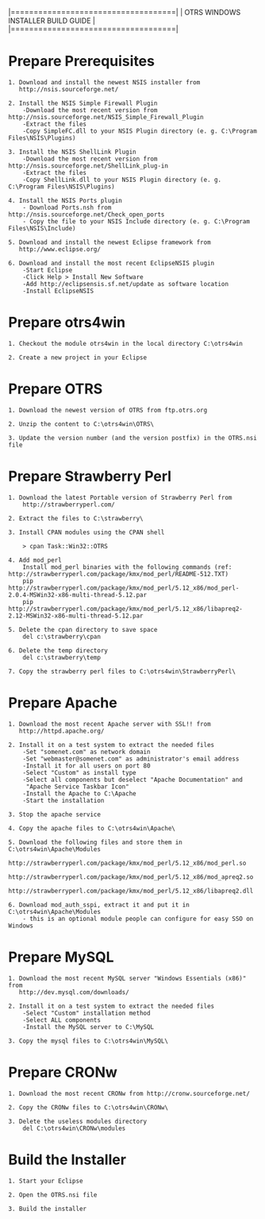 |====================================|
| OTRS WINDOWS INSTALLER BUILD GUIDE |
|====================================|

Prepare Prerequisites
=====================

    1. Download and install the newest NSIS installer from
       http://nsis.sourceforge.net/

    2. Install the NSIS Simple Firewall Plugin
        -Download the most recent version from http://nsis.sourceforge.net/NSIS_Simple_Firewall_Plugin
        -Extract the files
        -Copy SimpleFC.dll to your NSIS Plugin directory (e. g. C:\Program Files\NSIS\Plugins)

    3. Install the NSIS ShellLink Plugin
        -Download the most recent version from http://nsis.sourceforge.net/ShellLink_plug-in
        -Extract the files
        -Copy ShellLink.dll to your NSIS Plugin directory (e. g. C:\Program Files\NSIS\Plugins)

    4. Install the NSIS Ports plugin
        - Download Ports.nsh from http://nsis.sourceforge.net/Check_open_ports
        - Copy the file to your NSIS Include directory (e. g. C:\Program Files\NSIS\Include)

    5. Download and install the newest Eclipse framework from
       http://www.eclipse.org/

    6. Download and install the most recent EclipseNSIS plugin
        -Start Eclipse
        -Click Help > Install New Software
        -Add http://eclipsensis.sf.net/update as software location
        -Install EclipseNSIS

Prepare otrs4win
================

    1. Checkout the module otrs4win in the local directory C:\otrs4win

    2. Create a new project in your Eclipse

Prepare OTRS
============

    1. Download the newest version of OTRS from ftp.otrs.org

    2. Unzip the content to C:\otrs4win\OTRS\

    3. Update the version number (and the version postfix) in the OTRS.nsi file

Prepare Strawberry Perl
=======================

    1. Download the latest Portable version of Strawberry Perl from
        http://strawberryperl.com/

    2. Extract the files to C:\strawberry\

    3. Install CPAN modules using the CPAN shell

        > cpan Task::Win32::OTRS

    4. Add mod_perl
        Install mod_perl binaries with the following commands (ref: http://strawberryperl.com/package/kmx/mod_perl/README-512.TXT)
        pip http://strawberryperl.com/package/kmx/mod_perl/5.12_x86/mod_perl-2.0.4-MSWin32-x86-multi-thread-5.12.par
        pip http://strawberryperl.com/package/kmx/mod_perl/5.12_x86/libapreq2-2.12-MSWin32-x86-multi-thread-5.12.par

    5. Delete the cpan directory to save space
        del c:\strawberry\cpan

    6. Delete the temp directory
        del c:\strawberry\temp

    7. Copy the strawberry perl files to C:\otrs4win\StrawberryPerl\


Prepare Apache
==============

    1. Download the most recent Apache server with SSL!! from
       http://httpd.apache.org/

    2. Install it on a test system to extract the needed files
        -Set "somenet.com" as network domain
        -Set "webmaster@somenet.com" as administrator's email address
        -Install it for all users on port 80
        -Select "Custom" as install type
        -Select all components but deselect "Apache Documentation" and
         "Apache Service Taskbar Icon"
        -Install the Apache to C:\Apache
        -Start the installation

    3. Stop the apache service

    4. Copy the apache files to C:\otrs4win\Apache\

    5. Download the following files and store them in C:\otrs4win\Apache\Modules
        http://strawberryperl.com/package/kmx/mod_perl/5.12_x86/mod_perl.so
        http://strawberryperl.com/package/kmx/mod_perl/5.12_x86/mod_apreq2.so
        http://strawberryperl.com/package/kmx/mod_perl/5.12_x86/libapreq2.dll

    6. Download mod_auth_sspi, extract it and put it in C:\otrs4win\Apache\Modules
        - this is an optional module people can configure for easy SSO on Windows

Prepare MySQL
=============

    1. Download the most recent MySQL server "Windows Essentials (x86)" from
       http://dev.mysql.com/downloads/

    2. Install it on a test system to extract the needed files
        -Select "Custom" installation method
        -Select ALL components
        -Install the MySQL server to C:\MySQL

    3. Copy the mysql files to C:\otrs4win\MySQL\

Prepare CRONw
=============

    1. Download the most recent CRONw from http://cronw.sourceforge.net/

    2. Copy the CRONw files to C:\otrs4win\CRONw\

    3. Delete the useless modules directory
        del C:\otrs4win\CRONw\modules

Build the Installer
===================

    1. Start your Eclipse

    2. Open the OTRS.nsi file

    3. Build the installer
